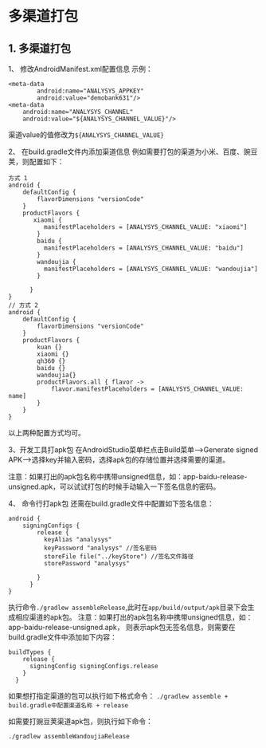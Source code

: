 # 多渠道打包

## 1. 多渠道打包

1、 修改AndroidManifest.xml配置信息
示例：

```
<meta-data
        android:name="ANALYSYS_APPKEY"
        android:value="demobank631"/>
<meta-data
    android:name="ANALYSYS_CHANNEL"
    android:value="${ANALYSYS_CHANNEL_VALUE}"/>
```

渠道value的值修改为`${ANALYSYS_CHANNEL_VALUE}`

2、 在build.gradle文件内添加渠道信息
例如需要打包的渠道为小米、百度、豌豆荚，则配置如下：

```
方式 1
android {
    defaultConfig {
        flavorDimensions "versionCode"
    }
    productFlavors {
       xiaomi {
          manifestPlaceholders = [ANALYSYS_CHANNEL_VALUE: "xiaomi"]
        }
        baidu {
          manifestPlaceholders = [ANALYSYS_CHANNEL_VALUE: "baidu"]
        }
        wandoujia {
          manifestPlaceholders = [ANALYSYS_CHANNEL_VALUE: "wandoujia"]
        }
        
      }
}
// 方式 2
android {
    defaultConfig {
        flavorDimensions "versionCode"
    }
    productFlavors {
        kuan {}
        xiaomi {}
        qh360 {}
        baidu {}
        wandoujia{}
        productFlavors.all { flavor ->
            flavor.manifestPlaceholders = [ANALYSYS_CHANNEL_VALUE: name]
        }
    }
}
```

以上两种配置方式均可。

3、开发工具打apk包
在AndroidStudio菜单栏点击Build菜单–>Generate signed APK–>选择key并输入密码，选择apk包的存储位置并选择需要的渠道。

注意：如果打出的apk包名称中携带unsigned信息，如：app-baidu-release-unsigned.apk，可以试试打包的时候手动输入一下签名信息的密码。

4、 命令行打apk包
还需在build.gradle文件中配置如下签名信息：

```
android {
    signingConfigs {
        release {
          keyAlias "analysys"
          keyPassword "analysys" //签名密码
          storeFile file("../keyStore") //签名文件路径
          storePassword "analysys"
    
        }
      }
}
```

执行命令`./gradlew assembleRelease`,此时在`app/build/output/apk`目录下会生成相应渠道的apk包。
注意：如果打出的apk包名称中携带unsigned信息，如：app-baidu-release-unsigned.apk，
则表示apk包无签名信息，则需要在build.gradle文件中添加如下内容：

```
buildTypes {
    release {
      signingConfig signingConfigs.release
    }
  }
```

如果想打指定渠道的包可以执行如下格式命令：
`./gradlew assemble + build.gradle中配置渠道名称 + release`

如需要打豌豆荚渠道apk包，则执行如下命令：

```
./gradlew assembleWandoujiaRelease
```
